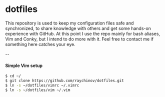 # dotfiles

This repository is used to keep my configuration files safe and synchronized, to share
knowledge with others and get some hands-on experience with GitHub. At this point I use
the repo mainly for bash aliases, Vim and Conky, but I intend to do more with it.
Feel free to contact me if something here catches your eye.

--

#### Simple Vim setup

```bash
$ cd ~/
$ git clone https://github.com/raychinov/dotfiles.git
$ ln -s ~/dotfiles/vimrc ~/.vimrc
$ ln -s ~/dotfiles/vim ~/.vim
```


